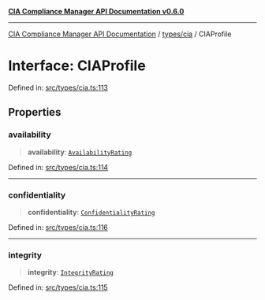 [**CIA Compliance Manager API Documentation v0.6.0**](../../../README.md)

***

[CIA Compliance Manager API Documentation](../../../modules.md) / [types/cia](../README.md) / CIAProfile

# Interface: CIAProfile

Defined in: [src/types/cia.ts:113](https://github.com/Hack23/cia-compliance-manager/blob/ca083b463223765b22422b66b3a43930241849bd/src/types/cia.ts#L113)

## Properties

### availability

> **availability**: [`AvailabilityRating`](../type-aliases/AvailabilityRating.md)

Defined in: [src/types/cia.ts:114](https://github.com/Hack23/cia-compliance-manager/blob/ca083b463223765b22422b66b3a43930241849bd/src/types/cia.ts#L114)

***

### confidentiality

> **confidentiality**: [`ConfidentialityRating`](../type-aliases/ConfidentialityRating.md)

Defined in: [src/types/cia.ts:116](https://github.com/Hack23/cia-compliance-manager/blob/ca083b463223765b22422b66b3a43930241849bd/src/types/cia.ts#L116)

***

### integrity

> **integrity**: [`IntegrityRating`](../type-aliases/IntegrityRating.md)

Defined in: [src/types/cia.ts:115](https://github.com/Hack23/cia-compliance-manager/blob/ca083b463223765b22422b66b3a43930241849bd/src/types/cia.ts#L115)
